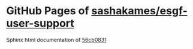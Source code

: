 GitHub Pages of [sashakames/esgf-user-support](https://github.com/sashakames/esgf-user-support.git)
===
Sphinx html documentation of [56cb0831](https://github.com/sashakames/esgf-user-support/tree/56cb083151b94870272792800c4c9f5d206f97ff)
